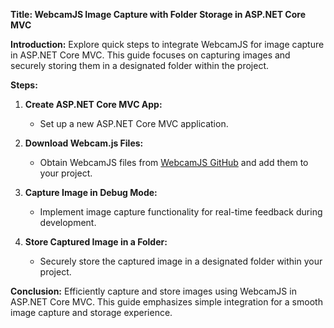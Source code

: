 **Title: WebcamJS Image Capture with Folder Storage in ASP.NET Core MVC**

**Introduction:**
Explore quick steps to integrate WebcamJS for image capture in ASP.NET Core MVC. This guide focuses on capturing images and securely storing them in a designated folder within the project.

**Steps:**
1. **Create ASP.NET Core MVC App:**
   - Set up a new ASP.NET Core MVC application.

2. **Download Webcam.js Files:**
   - Obtain WebcamJS files from [WebcamJS GitHub](https://github.com/jhuckaby/webcamjs) and add them to your project.

3. **Capture Image in Debug Mode:**
   - Implement image capture functionality for real-time feedback during development.

4. **Store Captured Image in a Folder:**
   - Securely store the captured image in a designated folder within your project.

**Conclusion:**
Efficiently capture and store images using WebcamJS in ASP.NET Core MVC. This guide emphasizes simple integration for a smooth image capture and storage experience.
